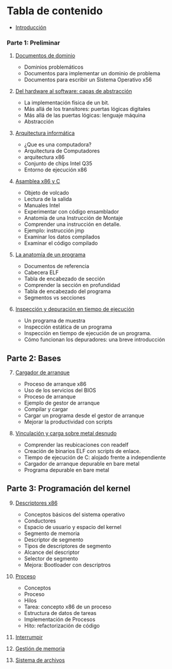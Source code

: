 # Tabla de contenido

- [Introducción](https://github.com/BrandonMartinez-jar/Hira-Linux/blob/main/Spanish/Introduccion.md)

### Parte 1: Preliminar

1. [Documentos de dominio](https://github.com/BrandonMartinez-jar/Hira-Linux/blob/main/Spanish/Documentos%20de%20dominio.md)
     - Dominios problemáticos
     - Documentos para implementar un dominio de problema
     - Documentos para escribir un Sistema Operativo x56

2. [Del hardware al software: capas de abstracción](https://github.com/BrandonMartinez-jar/Hira-Linux/blob/main/Spanish/Del%20hardware%20al%20software.md)
     - La implementación física de un bit.
     - Más allá de los transitores: puertas lógicas digitales
     - Más allá de las puertas lógicas: lenguaje máquina
     - Abstracción

3. [Arquitectura informática](https://github.com/BrandonMartinez-jar/Hira-Linux/blob/main/Spanish/Arquitectura%20informatica.md)
     - ¿Que es una computadora?
     - Arquitectura de Computadores
     - arquitectura x86
     - Conjunto de chips Intel Q35
     - Entorno de ejecución x86

4. [Asamblea x86 y C](https://github.com/BrandonMartinez-jar/Hira-Linux/blob/main/Spanish/Asamblea%20x86%20y%20C.md)
     - Objeto de volcado
     - Lectura de la salida
     - Manuales Intel
     - Experimentar con código ensamblador
     - Anatomía de una Instrucción de Montaje
     - Comprender una instrucción en detalle.
     - Ejemplo: instrucción jmp
     - Examinar los datos compilados
     - Examinar el código compilado

5. [La anatomía de un programa](https://github.com/BrandonMartinez-jar/Hira-Linux/blob/main/Spanish/Anatomia%20de%20un%20programa.md)
     - Documentos de referencia
     - Cabecera ELF
     - Tabla de encabezado de sección
     - Comprender la sección en profundidad
     - Tabla de encabezado del programa
     - Segmentos vs secciones

6. [Inspección y depuración en tiempo de ejecución](https://github.com/BrandonMartinez-jar/Hira-Linux/blob/main/Spanish/Inspeccion%20y%20depuracion%20en%20tiempo%20de%20ejecucion.md)
     - Un programa de muestra
     - Inspección estática de un programa
     - Inspección en tiempo de ejecución de un programa.
     - Cómo funcionan los depuradores: una breve introducción

## Parte 2: Bases

7. [Cargador de arranque](https://github.com/BrandonMartinez-jar/Hira-Linux/blob/main/Spanish/Cargador%20de%20arranque.md)
     - Proceso de arranque x86
     - Uso de los servicios del BIOS
     - Proceso de arranque
     - Ejemplo de gestor de arranque
     - Compilar y cargar
     - Cargar un programa desde el gestor de arranque
     - Mejorar la productividad con scripts

8. [Vinculación y carga sobre metal desnudo](https://github.com/BrandonMartinez-jar/Hira-Linux/blob/main/Spanish/Vinculacion%20y%20carga%20sobre%20metal.md)
     - Comprender las reubicaciones con readelf
     - Creación de binarios ELF con scripts de enlace.
     - Tiempo de ejecución de C: alojado frente a independiente
     - Cargador de arranque depurable en bare metal
     - Programa depurable en bare metal

## Parte 3: Programación del kernel

9. [Descriptores x86](https://github.com/BrandonMartinez-jar/Hira-Linux/blob/main/Spanish/Descriptores%20x86.md)
     - Conceptos básicos del sistema operativo
     - Conductores
     - Espacio de usuario y espacio del kernel
     - Segmento de memoria
     - Descriptor de segmento
     - Tipos de descriptores de segmento
     - Alcance del descriptor
     - Selector de segmento
     - Mejora: Bootloader con descriptros

10. [Proceso](https://github.com/BrandonMartinez-jar/Hira-Linux/blob/main/Spanish/Proceso.md)
     - Conceptos
     - Proceso
     - Hilos
     - Tarea: concepto x86 de un proceso
     - Estructura de datos de tareas
     - Implementación de Procesos
     - Hito: refactorización de código

11. [Interrumpir](https://github.com/BrandonMartinez-jar/Hira-Linux/blob/main/Spanish/Interrumpir.md)
12. [Gestión de memoria](https://github.com/BrandonMartinez-jar/Hira-Linux/blob/main/Spanish/Gestion%20de%20memoria.md)
13. [Sistema de archivos](https://github.com/BrandonMartinez-jar/Hira-Linux/blob/main/Spanish/Sistema%20de%20archivos.md)
